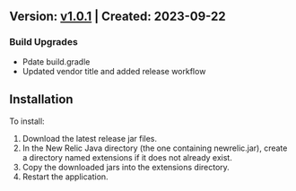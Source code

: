 ## Version: [v1.0.1](https://github.com/newrelic-experimental/newrelic-java-smallrye/releases/tag/v1.0.1) | Created: 2023-09-22
### Build Upgrades
- Pdate build.gradle
- Updated vendor title and added release workflow


## Installation

To install:

1. Download the latest release jar files.
2. In the New Relic Java directory (the one containing newrelic.jar), create a directory named extensions if it does not already exist.
3. Copy the downloaded jars into the extensions directory.
4. Restart the application.   

